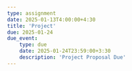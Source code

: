```yaml
---
type: assignment
date: 2025-01-13T4:00:00+4:30
title: 'Project'
due: 2025-01-24
due_event: 
    type: due
    date: 2025-01-24T23:59:00+3:30
    description: 'Project Proposal Due'
---
```

